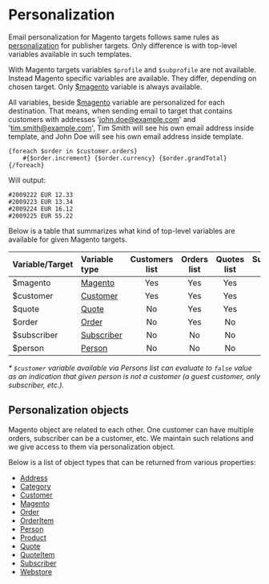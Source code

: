 # Personalization

Email personalization for Magento targets follows same rules as [personalization](copernica-docs:MarketingSuite/template-editor/personalization)
for publisher targets. Only difference is with top-level variables available
in such templates.

With Magento targets variables `$profile` and `$subprofile` are not available. 
Instead Magento specific variables are available. They differ, depending on
chosen target. Only [$magento](copernica-docs:MarketingSuite/magento-integration/object/magento) 
variable is always available.

All variables, beside [$magento](copernica-docs:MarketingSuite/magento-integration/object/magento)
variable are personalized for each destination. That means, when sending email
to target that contains customers with addresses 'john.doe@example.com' and
'tim.smith@example.com', Tim Smith will see his own email address inside template, 
and John Doe will see his own email address inside template.

```
{foreach $order in $customer.orders}
    #{$order.increment} {$order.currency} {$order.grandTotal}
{/foreach}
```

Will output:

```
#2009222 EUR 12.33
#2009223 EUR 13.34
#2009224 EUR 16.12
#2009225 EUR 55.22
```

Below is a table that summarizes what kind of top-level variables are available for given Magento targets.

| Variable/Target | Variable type                                                                      | Customers list | Orders list | Quotes list | Subscribers list | Persons list  |
|:----------------|:-----------------------------------------------------------------------------------|:--------------:|:-----------:|:-----------:|:----------------:|:-------------:|
| $magento        | [Magento](copernica-docs:MarketingSuite/magento-integration/object/magento)        | Yes            | Yes         | Yes         | Yes              | Yes           |
| $customer       | [Customer](copernica-docs:MarketingSuite/magento-integration/object/customer)      | Yes            | Yes         | Yes         | No               | Vary \*       |
| $quote          | [Quote](copernica-docs:MarketingSuite/magento-integration/object/quote)            | No             | Yes         | Yes         | No               | No            |
| $order          | [Order](copernica-docs:MarketingSuite/magento-integration/object/order)            | No             | Yes         | No          | No               | No            |
| $subscriber     | [Subscriber](copernica-docs:MarketingSuite/magento-integration/object/subscriber)  | No             | No          | No          | Yes              | No            |
| $person         | [Person](copernica-docs:MarketingSuite/magento-integration/object/person)          | No             | No          | No          | No               | Yes           |

_\* `$customer` variable available via Persons list can evaluate to `false`
value as an indication that given person is not a customer (a guest customer,
only subscriber, etc.)._

## Personalization objects

Magento object are related to each other. One customer can have multiple orders,
subscriber can be a customer, etc. We maintain such relations and we give access
to them via personalization object.

Below is a list of object types that can be returned from various properties:

* [Address](copernica-docs:MarketingSuite/magento-integration/object/address)
* [Category](copernica-docs:MarketingSuite/magento-integration/object/category)
* [Customer](copernica-docs:MarketingSuite/magento-integration/object/customer)
* [Magento](copernica-docs:MarketingSuite/magento-integration/object/magento)
* [Order](copernica-docs:MarketingSuite/magento-integration/object/order)
* [OrderItem](copernica-docs:MarketingSuite/magento-integration/object/order-item)
* [Person](copernica-docs:MarketingSuite/magento-integration/object/person)
* [Product](copernica-docs:MarketingSuite/magento-integration/object/product)
* [Quote](copernica-docs:MarketingSuite/magento-integration/object/quote)
* [QuoteItem](copernica-docs:MarketingSuite/magento-integration/object/quote-item)
* [Subscriber](copernica-docs:MarketingSuite/magento-integration/object/subscriber)
* [Webstore](copernica-docs:MarketingSuite/magento-integration/object/webstore)
